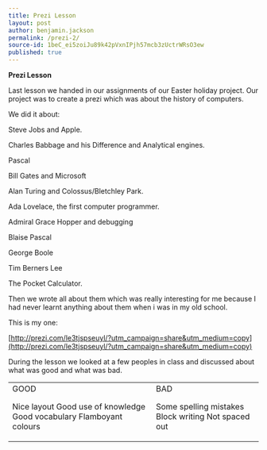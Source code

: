 ```yaml
---
title: Prezi Lesson
layout: post
author: benjamin.jackson
permalink: /prezi-2/
source-id: 1beC_ei5zoiJu89k42pVxnIPjh57mcb3zUctrWRsO3ew
published: true
---
```

**Prezi Lesson**

Last lesson we handed in our assignments of our Easter holiday project. Our project was to create a prezi which was about the history of computers.

We did it about:

Steve Jobs and Apple.

Charles Babbage and his Difference and Analytical engines.

Pascal

Bill Gates and Microsoft

Alan Turing and Colossus/Bletchley Park.

Ada Lovelace, the first computer programmer.

Admiral Grace Hopper and debugging

Blaise Pascal

George Boole

Tim Berners Lee

The Pocket Calculator.

Then we wrote all about them which was really interesting for me because I had never learnt anything about them when i was in my old school.

This is my one:

[http://prezi.com/le3tjspseuyl/?utm_campaign=share&utm_medium=copy](http://prezi.com/le3tjspseuyl/?utm_campaign=share&utm_medium=copy)

During the lesson we looked at a few peoples in class and discussed about what was good and what was bad.

<table>
  <tr>
    <td>GOOD

Nice layout
Good use of knowledge 
Good vocabulary
Flamboyant colours

</td>
    <td>BAD

Some spelling mistakes
Block writing
Not spaced out
</td>
  </tr>
</table>


 


